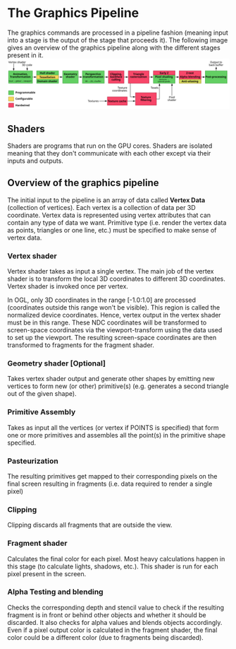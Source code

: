 # The Graphics Pipeline
The graphics commands are processed in a pipeline fashion (meaning input into a stage is the output of the stage that proceeds it). 
The following image gives an overview of the graphics pipeline along with the different stages present in it. 
![The Graphics Pipeline](Media/3D-GraphicsPipeline.png)

## Shaders
Shaders are programs that run on the GPU cores. Shaders are isolated meaning that they don't communicate with each other except via their inputs and outputs.

## Overview of the graphics pipeline 
The initial input to the pipeline is an array of data called **Vertex Data** (collection of vertices). Each vertex is a collection of data per 3D coordinate. Vertex data is represented using vertex attributes that can contain any type of data we want. Primitive type (i.e. render the vertex data as points, triangles or one line, etc.) must be specified to make sense of vertex data.

### Vertex shader
Vertex shader takes as input a single vertex. The main job of the vertex shader is to transform the local 3D coordinates to different 3D coordinates. Vertex shader is invoked once per vertex.

In OGL, only 3D coordinates in the range [-1.0:1.0] are processed (coordinates outside this range won't be visible). This region is called the normalized device coordinates. Hence, vertex output in the vertex shader must be in this range. These NDC coordinates will be transformed to screen-space coordinates via the viewport-transform using the data used to set up the viewport. The resulting screen-space coordinates are then transformed to fragments for the fragment shader.

### Geometry shader [Optional]
Takes vertex shader output and generate other shapes by emitting new vertices to form new (or other) primitive(s) (e.g. generates a second triangle out of the given shape).

### Primitive Assembly 
Takes as input all the vertices (or vertex if POINTS is specified) that form one or more primitives and assembles all the point(s) in the primitive shape specified.

### Pasteurization
The resulting primitives get mapped to their corresponding pixels on the final screen resulting in fragments (i.e. data required to render a single pixel)

### Clipping
Clipping discards all fragments that are outside the view.

### Fragment shader
Calculates the final color for each pixel. Most heavy calculations happen in this stage (to calculate lights, shadows, etc.). This shader is run for each pixel present in the screen.

### Alpha Testing and blending
Checks the corresponding depth and stencil value to check if the resulting fragment is in front or behind other objects and whether it should be discarded. It also checks for alpha values and blends objects accordingly.
Even if a pixel output color is calculated in the fragment shader, the final color could be a different color (due to fragments being discarded).
